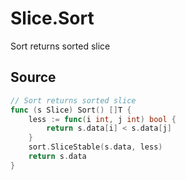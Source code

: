 # Slice.Sort

Sort returns sorted slice

## Source

```go
// Sort returns sorted slice
func (s Slice) Sort() []T {
	less := func(i int, j int) bool {
		return s.data[i] < s.data[j]
	}
	sort.SliceStable(s.data, less)
	return s.data
}
```